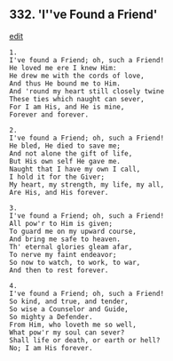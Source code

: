 
## 332.  'I''ve Found a Friend'
[edit](https://docs.google.com/document/d/1QGtbUXQ45L19CeLvSinxpBsq51hMicu8/edit?mode=html)



    1.
    I've found a Friend; oh, such a Friend!
    He loved me ere I knew Him:
    He drew me with the cords of love,
    And thus He bound me to Him.
    And 'round my heart still closely twine
    These ties which naught can sever,
    For I am His, and He is mine,
    Forever and forever.

    2.
    I've found a Friend; oh, such a Friend!
    He bled, He died to save me;
    And not alone the gift of life,
    But His own self He gave me.
    Naught that I have my own I call,
    I hold it for the Giver;
    My heart, my strength, my life, my all,
    Are His, and His forever.

    3.
    I've found a Friend; oh, such a Friend!
    All pow'r to Him is given;
    To guard me on my upward course,
    And bring me safe to heaven.
    Th' eternal glories gleam afar,
    To nerve my faint endeavor;
    So now to watch, to work, to war,
    And then to rest forever.

    4.
    I've found a Friend; oh, such a Friend!
    So kind, and true, and tender,
    So wise a Counselor and Guide,
    So mighty a Defender.
    From Him, who loveth me so well,
    What pow'r my soul can sever?
    Shall life or death, or earth or hell?
    No; I am His forever.
